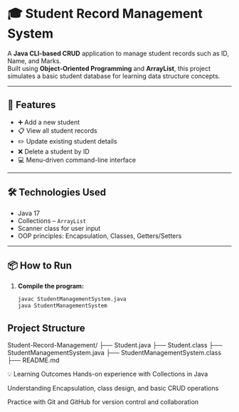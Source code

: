 # 🎓 Student Record Management System

A **Java CLI-based CRUD** application to manage student records such as ID, Name, and Marks.  
Built using **Object-Oriented Programming** and **ArrayList**, this project simulates a basic student database for learning data structure concepts.

---

## 📌 Features

- ➕ Add a new student
- 📋 View all student records
- ✏️ Update existing student details
- ❌ Delete a student by ID
- 💻 Menu-driven command-line interface

---

## 🛠 Technologies Used

- Java 17
- Collections – `ArrayList`
- Scanner class for user input
- OOP principles: Encapsulation, Classes, Getters/Setters

---

## 📦 How to Run

1. **Compile the program:**
   ```bash
   javac StudentManagementSystem.java
   java StudentManagementSystem

 ## Project Structure  
Student-Record-Management/
├── Student.java
├── Student.class
├── StudentManagementSystem.java
├── StudentManagementSystem.class
├── README.md

💡 Learning Outcomes
Hands-on experience with Collections in Java

Understanding Encapsulation, class design, and basic CRUD operations

Practice with Git and GitHub for version control and collaboration
